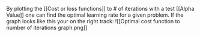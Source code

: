 By plotting the [[Cost or loss functions]] to # of iterations with a test [[Alpha Value]] one can find the optimal learning rate for a given problem. If the graph looks like this your on the right track:
![[Optimal cost function to number of iterations graph.png]]